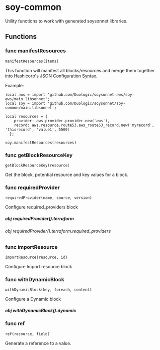 # soy-common

Utility functions to work with generated soysonnet libraries.

## Functions

### func manifestResources

```jsonnet
manifestResources(items)
```

This function will manifest all blocks/resources and merge them together into Hashicorp's JSON Configuration Syntax.

Example:

```jsonnet
local aws = import 'github.com/Duologic/soysonnet-aws/soy-aws/main.libsonnet';
local soy = import 'github.com/Duologic/soysonnet/soy-common/main.libsonnet';

local resources = {
    provider: aws.provider.provider.new('aws'),
    record: aws.resource.route53.aws_route53_record.new('myrecord', 'thisrecord', 'value1', 5500)
  };

soy.manifestResources(resources)
```

### func getBlockResourceKey

```jsonnet
getBlockResourceKey(resource)
```

Get the block, potential resource and key values for a block.

### func requiredProvider

```jsonnet
requiredProvider(name, source, version)
```

Configure required_providers block

##### obj requiredProvider().terraform

###### obj requiredProvider().terraform.required_providers

### func importResource

```jsonnet
importResource(resource, id)
```

Configure Import resource block

### func withDynamicBlock

```jsonnet
withDynamicBlock(key, foreach, content)
```

Configure a Dynamic block

##### obj withDynamicBlock().dynamic

### func ref

```jsonnet
ref(resource, field)
```

Generate a reference to a value.

